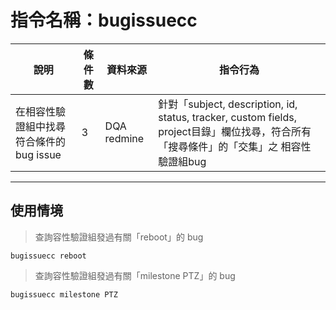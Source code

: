 # 指令名稱：bugissuecc

| 說明 | 條件數 | 資料來源 | 指令行為 |
| -| - | - | - |
|  在相容性驗證組中找尋符合條件的bug issue  | 3 | DQA redmine |針對「subject, description, id, status, tracker, custom fields, project目錄」欄位找尋，符合所有「搜尋條件」的「交集」之 相容性驗證組bug|

***
## 使用情境 
>查詢容性驗證組發過有關「reboot」的 bug

```
bugissuecc reboot
```
>查詢容性驗證組發過有關「milestone PTZ」的 bug

```
bugissuecc milestone PTZ
```





































